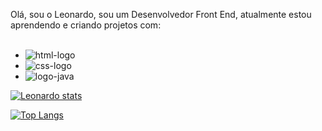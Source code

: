 Olá, sou o Leonardo, sou um Desenvolvedor Front End, atualmente estou aprendendo e criando projetos com:
<br>
<br>
- <img src="https://img.shields.io/badge/HTML-239120?style=for-the-badge&logo=html5&logoColor=white" alt="html-logo"/>

- <img src="https://img.shields.io/badge/CSS-239120?&style=for-the-badge&logo=css3&logoColor=white" alt="css-logo"/>

- <img src="https://img.shields.io/badge/JavaScript-F7DF1E?style=for-the-badge&logo=javascript&logoColor=black" alt="logo-java"/>

[![Leonardo stats](https://github-readme-stats.vercel.app/api?username=leonardochvs)](https://github.com/anuraghazra/github-readme-stats)

[![Top Langs](https://github-readme-stats.vercel.app/api/top-langs/?username=leonardochvs)](https://github.com/anuraghazra/github-readme-stats)
